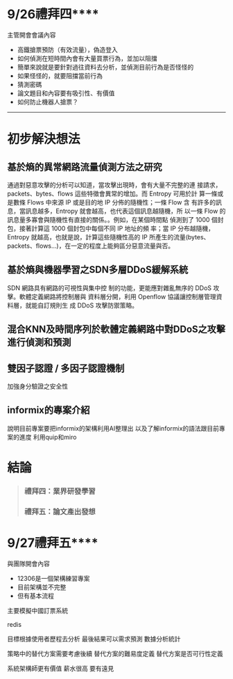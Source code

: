 # 9/26禮拜四****
主管開會會議內容
- 高鐵搶票預防（有效流量），偽造登入
- 如何偵測在短時間內會有大量買票行為，並加以阻擋
- 簡單來說就是要針對過往資料去分析，並偵測目前行為是否怪怪的
- 如果怪怪的，就要阻擋當前行為
- 猜測密碼
- 論文題目和內容要有吸引性、有價值
- 如何防止機器人搶票？

---
# 初步解決想法

## 基於熵的異常網路流量偵測方法之研究

通過對惡意攻擊的分析可以知道，當攻擊出現時，會有大量不完整的連 接請求，packets、bytes、flows 這些特徵會異常的增加。而 Entropy 可用於計 算一條或是數條 Flows 中來源 IP 或是目的地 IP 分佈的隨機性；一條 Flow 含 有許多的訊息，當訊息越多，Entropy 就會越高，也代表這個訊息越隨機，所 以一條 Flow 的訊息量多寡會與隨機性有直接的關係。。例如，在某個時間點 偵測到了 1000 個封包，接著計算這 1000 個封包中每個不同 IP 地址的頻 率；當 IP 分布越隨機，Entropy 就越高，也就是說，計算這些隨機性高的 IP 所產生的流量(bytes、packets、flows…)，在一定的程度上能夠區分惡意流量與否。


## 基於熵與機器學習之SDN多層DDoS緩解系統

SDN 網路具有網路的可視性與集中控 制的功能，更能應對雜亂無序的 DDoS 攻擊。軟體定義網路將控制層與 資料層分開，利用 Openflow 協議讓控制層管理資料層，就能自訂規則生 成 DDoS 攻擊防禦策略。

## 混合KNN及時間序列於軟體定義網路中對DDoS之攻擊進行偵測和預測





## 雙因子認證 / 多因子認證機制 
加強身分驗證之安全性


## informix的專案介紹
說明目前專案要把informix的架構利用AI整理出
以及了解informix的語法跟目前專案的進度
利用quip和miro






# 結論
> ### 禮拜四：業界研發學習
> ### 禮拜五：論文產出發想


# 9/27禮拜五****

與團隊開會內容

* 12306是一個架構練習專案
* 目前架構並不完整
* 但有基本流程

主要模擬中國訂票系統



redis

目標根據使用者歷程去分析
最後結果可以需求預測
數據分析統計

策略中的替代方案需要考慮後續
替代方案的難易度定義
替代方案是否可行性定義

系統架構師更有價值
薪水很高
要有遠見






